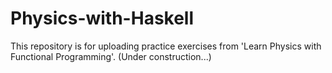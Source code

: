 # Physics-with-Haskell
This repository is for uploading practice exercises from 'Learn Physics with Functional Programming'.
(Under construction...)
